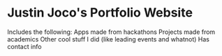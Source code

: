 # Justin Joco's Portfolio Website

Includes the following:
  Apps made from hackathons
  Projects made from academics
  Other cool stuff I did (like leading events and whatnot)
  Has contact info
  
